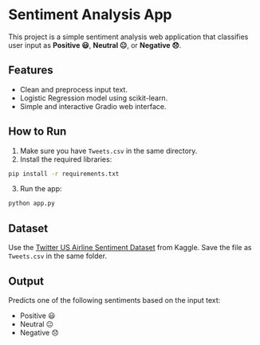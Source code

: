 
# Sentiment Analysis App

This project is a simple sentiment analysis web application that classifies user input as **Positive 😃**, **Neutral 😐**, or **Negative 😞**.

## Features

- Clean and preprocess input text.
- Logistic Regression model using scikit-learn.
- Simple and interactive Gradio web interface.

## How to Run

1. Make sure you have `Tweets.csv` in the same directory.
2. Install the required libraries:

```bash
pip install -r requirements.txt
```

3. Run the app:

```bash
python app.py
```

## Dataset

Use the [Twitter US Airline Sentiment Dataset](https://www.kaggle.com/datasets/crowdflower/twitter-airline-sentiment) from Kaggle.
Save the file as `Tweets.csv` in the same folder.

## Output

Predicts one of the following sentiments based on the input text:

- Positive 😃
- Neutral 😐
- Negative 😞
